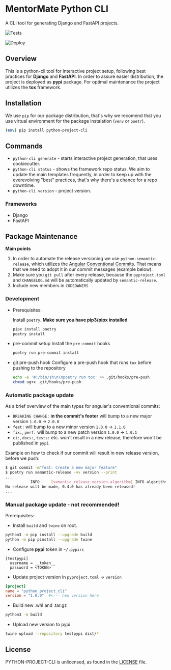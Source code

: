 # MentorMate Python CLI
A CLI tool for generating Django and FastAPI projects.

![Tests](https://github.com/MentorMate/python-project-cli/actions/workflows/tests.yaml/badge.svg)

![Deploy](https://github.com/MentorMate/python-project-cli/actions/workflows/release.yaml/badge.svg)

## Overview
This is a python-cli tool for interactive project setup, following best practices for **Django** and **FastAPI**.
In order to assure easier distribution, the project is deployed as **pypi** package.
For optimal maintenance the project utilizes the **tox** framework.

## Installation
We use `pip` for our package distribution, that's why we recomend that you use virtual environment for the package instalation (`venv` or `poetr`).
```bash
(env) pip install python-project-cli
```

## Commands
- `python-cli generate` - starts interactive project generation, that uses cookiecutter.
- `python-cli status` - shows the framework repo status. We aim to update the main templates frequently, in order to keep up with the everevolving "best" practices, that's why there's a chance for a repo downtime.
- `python-cli version` - project version.

### Frameworks
- Django
- FastAPI

## Package Maintenance
**Main points**
1. In order to automate the release versioning we use `python-semantic-release`, which utilizes the [Angular Conventional Commits](https://www.conventionalcommits.org/en/v1.0.0-beta.4/). That means that we need to adopt it in our commit messages (example below).
2. Make sure you `git pull` after every release, because the `pyproject.toml` and `CHANGELOG.md` will be automatically updated by `semantic-release`.
3. Include new members in `CODEOWNERS`

### Development
- Prerequisites:

  Install `poetry`. **Make sure you have pip3/pipx installed**
  ```bash
  pipx install poetry
  poetry install
  ```

- pre-commit setup
  Install the `pre-commit` hooks
  ```bash
  poetry run pre-commit install
  ```

- git pre-push hook
  Configure a pre-push hook that runs `tox` before pushing to the repository
  ```bash
  echo -e '#!/bin/sh\n\npoetry run tox' >> .git/hooks/pre-push
  chmod ug+x .git/hooks/pre-push
  ```

### Automatic package update
As a brief overview of the main types for angular's conventional commits:
  - `BREAKING CHANGE:` **in the commit's footer** will bump to a new major version `1.0.0` -> `2.0.0`
  - `feat:` will bump to a new minor version `1.0.0` -> `1.1.0`
  - `fix:`, `perf:` will bump to a new patch version `1.0.0` -> `1.0.1`
  - `ci:`, `docs:`, `tests:` etc. won't result in a new release, therefore won't be published in `pypi`

Example on how to check if our commit will result in new release version, before we push:
```bash
$ git commit -m"feat: Create a new major feature"
$ poetry run semantic-release -vv version --print
...
           INFO     [semantic_release.version.algorithm] INFO algorithm.tags_and_versions: found 6 previous tags                                                               algorithm.py:58
No release will be made, 0.4.0 has already been released!
...
```

### Manual package update - not recommended!
Prerequisites:

- Install `build` and `twine` on root.
```bash
python3 -m pip install --upgrade build
python -m pip pinstall --upgrade twine
```

- Configure **pypi** token in `~/.pypirc`
```
[testpypi]
  username = __token__
  password = <TOKEN>
```
- Update project version in `pyproject.toml` -> `version`
```toml
[project]
name = "python_project_cli"
version = "1.0.0"  #<--- new version here
```

- Build new .whl and .tar.gz
```bash
python3 -m build
```

- Upload new version to pypi 
```bash
twine upload --repository testpypi dist/*
```

## License

PYTHON-PROJECT-CLI is unlicensed, as found in the
[LICENSE](https://github.com/MentorMate/python-project-cli/blob/development/LICENSE) file.
